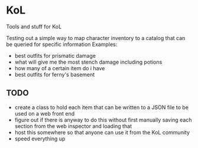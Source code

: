 # KoL
Tools and stuff for KoL

Testing out a simple way to map character inventory to a catalog that can be queried for specific information
Examples:
  - best outfits for prismatic damage
  - what will give me the most stench damage including potions
  - how many of a certain item do i have
  - best outfits for ferny's basement

## TODO
- create a class to hold each item that can be written to a JSON file to be used on a web front end
- figure out if there is anyway to do this without first manually saving each section from the web inspector and loading that
- host this somewhere so that anyone can use it from the KoL community
- speed everything up
